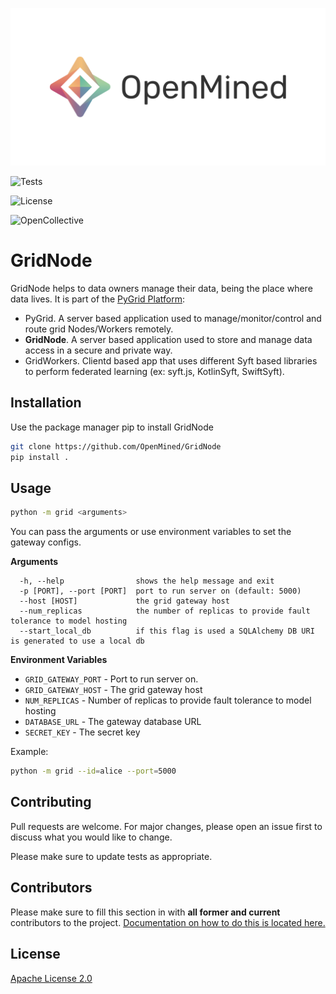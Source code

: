 ![foobar-logo](https://github.com/OpenMined/design-assets/blob/master/logos/OM/horizontal-primary-trans.png)

![Tests](https://github.com/OpenMined/GridNode/workflows/Run%20tests/badge.svg)

<!-- Coverage action/codecov not integrated ![Coverage](https://img.shields.io/codecov/c/github/OpenMined/PySyft) -->
<!-- GridNode is not published in pipy ![Downloads](https://img.shields.io/pypi/dd/syft) -->
![License](https://img.shields.io/github/license/OpenMined/GridNode)
<!-- GridNode is not published in pipy ![Version](https://img.shields.io/pypi/v/syft) -->
![OpenCollective](https://img.shields.io/opencollective/all/openmined)

# GridNode

GridNode helps to data owners manage their data, being the place where data lives. It is part of the [PyGrid Platform](https://github.com/OpenMined/PyGrid/):
- PyGrid.  A server based application used to manage/monitor/control and route grid Nodes/Workers remotely.
- **GridNode**. A server based application used to store and manage data access in a secure and private way.
- GridWorkers. Clientd based app that uses different Syft based libraries to perform federated learning (ex: syft.js, KotlinSyft, SwiftSyft).


## Installation

Use the package manager pip to install GridNode

```bash
git clone https://github.com/OpenMined/GridNode
pip install .
```

## Usage

```bash
python -m grid <arguments>
```
You can pass the arguments or use environment variables to set the gateway configs.  

**Arguments**
```
  -h, --help                shows the help message and exit
  -p [PORT], --port [PORT]  port to run server on (default: 5000)
  --host [HOST]             the grid gateway host
  --num_replicas            the number of replicas to provide fault tolerance to model hosting
  --start_local_db          if this flag is used a SQLAlchemy DB URI is generated to use a local db
```

**Environment Variables**
- `GRID_GATEWAY_PORT` -  Port to run server on.
- `GRID_GATEWAY_HOST` - The grid gateway host
- `NUM_REPLICAS` - Number of replicas to provide fault tolerance to model hosting
- `DATABASE_URL` - The gateway database URL
- `SECRET_KEY` - The secret key

Example:

```bash
python -m grid --id=alice --port=5000
```



## Contributing
Pull requests are welcome. For major changes, please open an issue first to discuss what you would like to change.

Please make sure to update tests as appropriate.

## Contributors

Please make sure to fill this section in with **all former and current** contributors to the project. [Documentation on how to do this is located here.](https://github.com/all-contributors/all-contributors)

## License
[Apache License 2.0](https://choosealicense.com/licenses/apache-2.0/)